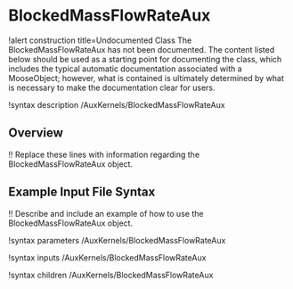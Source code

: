 # BlockedMassFlowRateAux

!alert construction title=Undocumented Class
The BlockedMassFlowRateAux has not been documented. The content listed below should be used as a starting point for
documenting the class, which includes the typical automatic documentation associated with a
MooseObject; however, what is contained is ultimately determined by what is necessary to make the
documentation clear for users.

!syntax description /AuxKernels/BlockedMassFlowRateAux

## Overview

!! Replace these lines with information regarding the BlockedMassFlowRateAux object.

## Example Input File Syntax

!! Describe and include an example of how to use the BlockedMassFlowRateAux object.

!syntax parameters /AuxKernels/BlockedMassFlowRateAux

!syntax inputs /AuxKernels/BlockedMassFlowRateAux

!syntax children /AuxKernels/BlockedMassFlowRateAux
